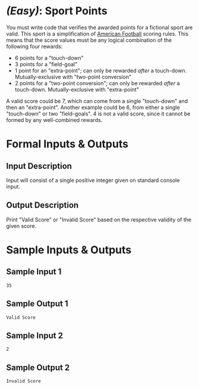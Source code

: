 # [](#EasyIcon) *(Easy)*: Sport Points

You must write code that verifies the awarded points for a fictional sport are valid. This sport is a simplification of [American Football](http://en.wikipedia.org/wiki/American_football#Scoring) scoring rules. This means that the score values must be any logical combination of the following four rewards:

+ 6 points for a "touch-down"
+ 3 points for a "field-goal"
+ 1 point for an "extra-point"; can only be rewarded *after* a touch-down. Mutually-exclusive with "two-point conversion"
+ 2 points for a "two-point conversion"; can only be rewarded *after* a touch-down. Mutually-exclusive with "extra-point"

A valid score could be 7, which can come from a single "touch-down" and then an "extra-point". Another example could be 6, from either a single "touch-down" or two "field-goals". 4 is not a valid score, since it cannot be formed by any well-combined rewards.

# Formal Inputs & Outputs
## Input Description

Input will consist of a single positive integer given on standard console input.

## Output Description

Print "Valid Score" or "Invalid Score" based on the respective validity of the given score.

# Sample Inputs & Outputs
## Sample Input 1

    35

## Sample Output 1

    Valid Score

## Sample Input 2

    2

## Sample Output 2

    Invalid Score
